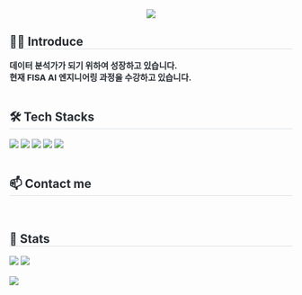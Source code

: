 <div align= "center">
    <img src="https://capsule-render.vercel.app/api?type=waving&color=0:428553,100:56c2f0&height=120&text=JIYUN's%20GITHUB&animation=&fontColor=000000&fontSize=70" />
</div>

<div style="text-align: left;"> 
    <h2 style="border-bottom: 1px solid #d8dee4; color: #282d33;"> 👩‍💻 Introduce </h2>  
    <div style="font-weight: 700; font-size: 15px; text-align: left; color: #282d33;"> 
        데이터 분석가가 되기 위하여 성장하고 있습니다.<br>
        현재 FISA AI 엔지니어링 과정을 수강하고 있습니다.<br>
    </div> 
</div>
<br>

<div style="text-align: left;">
    <h2 style="border-bottom: 1px solid #d8dee4; color: #282d33;"> 🛠️ Tech Stacks </h2> 
    <div style="text-align: left;"> 
        <img src="https://img.shields.io/badge/Github-181717?style=for-the-badge&logo=Github&logoColor=white">
        <img src="https://img.shields.io/badge/Matlab-0076a8?style=for-the-badge&logo=Matlab&logoColor=white">
        <img src="https://img.shields.io/badge/MySQL-4479A1?style=for-the-badge&logo=MySQL&logoColor=white">
        <img src="https://img.shields.io/badge/Notion-000000?style=for-the-badge&logo=Notion&logoColor=white">
        <img src="https://img.shields.io/badge/Python-3776AB?style=for-the-badge&logo=Python&logoColor=white">
    </div>
</div>
<br>

<div style="text-align: left;">
    <h2 style="border-bottom: 1px solid #d8dee4; color: #282d33;"> 📫 Contact me </h2> 
    </div>
<br>

<div style="text-align: left;"> 
    <h2 style="border-bottom: 1px solid #d8dee4; color: #282d33;"> 🏅 Stats </h2> 
    <div style="text-align: left;"> 
        <img src="https://github-readme-stats.vercel.app/api?username=jiyuuuuuuun&bg_color=180,000000,&title_color=000000&text_color=000000" /> 
        <img src="https://github-readme-stats.vercel.app/api/top-langs/?username=jiyuuuuuuun&layout=compact&bg_color=180,000000,&title_color=000000&text_color=000000" /> 
    </div> 
</div>
<br>

<a href="https://github.com/devxb/gitanimals">
  <img src="https://render.gitanimals.org/farms/jiyuuuuuuun"/>
</a>
